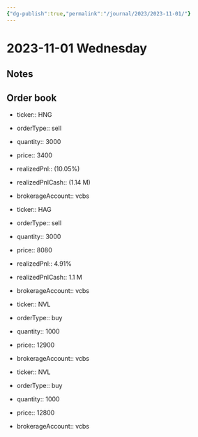 ```yaml
---
{"dg-publish":true,"permalink":"/journal/2023/2023-11-01/"}
---
```


# 2023-11-01 Wednesday

## Notes

## Order book

- ticker:: HNG
- orderType:: sell
- quantity:: 3000
- price:: 3400
- realizedPnl:: (10.05%)
- realizedPnlCash:: (1.14 M)
- brokerageAccount:: vcbs

- ticker:: HAG
- orderType:: sell
- quantity:: 3000
- price:: 8080
- realizedPnl:: 4.91%
- realizedPnlCash:: 1.1 M
- brokerageAccount:: vcbs

- ticker:: NVL
- orderType:: buy
- quantity:: 1000
- price:: 12900
- brokerageAccount:: vcbs

- ticker:: NVL
- orderType:: buy
- quantity:: 1000
- price:: 12800
- brokerageAccount:: vcbs
